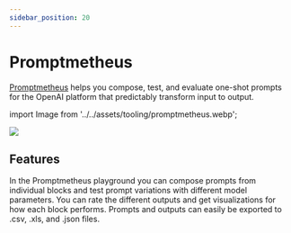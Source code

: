```yaml
---
sidebar_position: 20
---
```


# Promptmetheus

[Promptmetheus](https://promptmetheus.com) helps you compose, test, and evaluate one-shot prompts for the OpenAI platform that predictably transform input to output.

import Image from '../../assets/tooling/promptmetheus.webp';

<div style={{textAlign: 'center'}}>
  <img src={Image} style={{width: "750px"}} />
</div>

## Features

In the Promptmetheus playground you can compose prompts from individual blocks and test prompt variations with different model parameters. You can rate the different outputs and get visualizations for how each block performs. Prompts and outputs can easily be exported to .csv, .xls, and .json files. 
